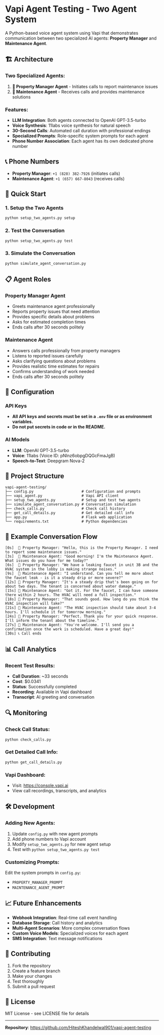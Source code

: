 # Vapi Agent Testing - Two Agent System

A Python-based voice agent system using Vapi that demonstrates communication between two specialized AI agents: **Property Manager** and **Maintenance Agent**.

## 🏗️ Architecture

### **Two Specialized Agents:**
1. **👔 Property Manager Agent** - Initiates calls to report maintenance issues
2. **🔧 Maintenance Agent** - Receives calls and provides maintenance solutions

### **Features:**
- **LLM Integration**: Both agents connected to OpenAI GPT-3.5-turbo
- **Voice Synthesis**: 11labs voice synthesis for natural speech
- **30-Second Calls**: Automated call duration with professional endings
- **Specialized Prompts**: Role-specific system prompts for each agent
- **Phone Number Association**: Each agent has its own dedicated phone number

## 📞 Phone Numbers

- **Property Manager**: `+1 (828) 382-7926` (initiates calls)
- **Maintenance Agent**: `+1 (657) 667-8043` (receives calls)

## 🚀 Quick Start

### 1. **Setup the Two Agents**
```bash
python setup_two_agents.py setup
```

### 2. **Test the Conversation**
```bash
python setup_two_agents.py test
```

### 3. **Simulate the Conversation**
```bash
python simulate_agent_conversation.py
```

## 📋 Agent Roles

### **Property Manager Agent**
- Greets maintenance agent professionally
- Reports property issues that need attention
- Provides specific details about problems
- Asks for estimated completion times
- Ends calls after 30 seconds politely

### **Maintenance Agent**
- Answers calls professionally from property managers
- Listens to reported issues carefully
- Asks clarifying questions about problems
- Provides realistic time estimates for repairs
- Confirms understanding of work needed
- Ends calls after 30 seconds politely

## 🔧 Configuration

### **API Keys**
- **All API keys and secrets must be set in a `.env` file or as environment variables.**
- **Do not put secrets in code or in the README.**

### **AI Models**
- **LLM**: OpenAI GPT-3.5-turbo
- **Voice**: 11labs (Voice ID: pNInz6obpgDQGcFmaJgB)
- **Speech-to-Text**: Deepgram Nova-2

## 📁 Project Structure

```
vapi-agent-testing/
├── config.py                      # Configuration and prompts
├── vapi_agent.py                  # Vapi API client
├── setup_two_agents.py            # Setup and test two agents
├── simulate_agent_conversation.py # Conversation simulation
├── check_calls.py                 # Check call history
├── get_call_details.py            # Get detailed call info
├── app.py                         # Flask web application
└── requirements.txt               # Python dependencies
```

## 🎯 Example Conversation Flow

```
[0s]  👔 Property Manager: "Hello, this is the Property Manager. I need to report some maintenance issues."
[3s]  🔧 Maintenance Agent: "Good morning! I'm the Maintenance Agent. What issues do you have for me today?"
[6s]  👔 Property Manager: "We have a leaking faucet in unit 3B and the HVAC system in the lobby is making strange noises."
[9s]  🔧 Maintenance Agent: "I understand. Can you tell me more about the faucet leak - is it a steady drip or more severe?"
[12s] 👔 Property Manager: "It's a steady drip that's been going on for about two days. The tenant is concerned about water damage."
[15s] 🔧 Maintenance Agent: "Got it. For the faucet, I can have someone there within 2 hours. The HVAC will need a full inspection."
[18s] 👔 Property Manager: "That sounds good. How long do you think the HVAC inspection will take?"
[21s] 🔧 Maintenance Agent: "The HVAC inspection should take about 3-4 hours. I'll schedule it for tomorrow morning."
[24s] 👔 Property Manager: "Perfect. Thank you for your quick response. I'll inform the tenant about the timeline."
[27s] 🔧 Maintenance Agent: "You're welcome. I'll send you a confirmation once the work is scheduled. Have a great day!"
[30s] 📞 Call ends
```

## 📊 Call Analytics

### **Recent Test Results:**
- **Call Duration**: ~33 seconds
- **Cost**: $0.0341
- **Status**: Successfully completed
- **Recording**: Available in Vapi dashboard
- **Transcript**: AI greeting and conversation

## 🔍 Monitoring

### **Check Call Status:**
```bash
python check_calls.py
```

### **Get Detailed Call Info:**
```bash
python get_call_details.py
```

### **Vapi Dashboard:**
- Visit: https://console.vapi.ai
- View call recordings, transcripts, and analytics

## 🛠️ Development

### **Adding New Agents:**
1. Update `config.py` with new agent prompts
2. Add phone numbers to Vapi account
3. Modify `setup_two_agents.py` for new agent setup
4. Test with `python setup_two_agents.py test`

### **Customizing Prompts:**
Edit the system prompts in `config.py`:
- `PROPERTY_MANAGER_PROMPT`
- `MAINTENANCE_AGENT_PROMPT`

## 📈 Future Enhancements

- **Webhook Integration**: Real-time call event handling
- **Database Storage**: Call history and analytics
- **Multi-Agent Scenarios**: More complex conversation flows
- **Custom Voice Models**: Specialized voices for each agent
- **SMS Integration**: Text message notifications

## 🤝 Contributing

1. Fork the repository
2. Create a feature branch
3. Make your changes
4. Test thoroughly
5. Submit a pull request

## 📄 License

MIT License - see LICENSE file for details

---

**Repository**: https://github.com/HiteshKhandelwal901/vapi-agent-testing 